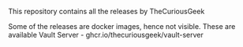This repository contains all the releases by TheCuriousGeek

Some of the releases are docker images, hence not visible. These are available
Vault Server - ghcr.io/thecuriousgeek/vault-server

